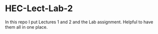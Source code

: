 # HEC-Lect-Lab-2

In this repo I put Lectures 1 and 2 and the Lab assignment. Helpful to have them all in one place.
